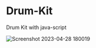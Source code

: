 # Drum-Kit
Drum Kit with java-script

![Screenshot 2023-04-28 180019](https://user-images.githubusercontent.com/74132048/235185043-555e70e2-e939-4c75-8bc0-29e71abc776a.png)

